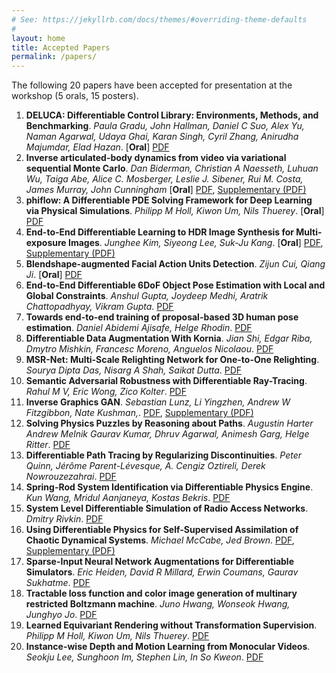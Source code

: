 ```yaml
---
# See: https://jekyllrb.com/docs/themes/#overriding-theme-defaults
#
layout: home
title: Accepted Papers
permalink: /papers/
---
```


The following 20 papers have been accepted for presentation at the workshop (5 orals, 15 posters).

1. **DELUCA: Differentiable Control Library: Environments, Methods, and Benchmarking**. *Paula Gradu, John Hallman, Daniel C Suo, Alex Yu, Naman Agarwal, Udaya Ghai, Karan Singh, Cyril Zhang, Anirudha Majumdar, Elad Hazan*. [**Oral**] [PDF](/diffcvgp/assets/papers/1.pdf)
2. **Inverse articulated-body dynamics from video via variational sequential Monte Carlo**. *Dan Biderman, Christian A Naesseth, Luhuan Wu, Taiga Abe, Alice C. Mosberger, Leslie J. Sibener, Rui M. Costa, James Murray, John Cunningham* [**Oral**] [PDF](/diffcvgp/assets/papers/2.pdf), [Supplementary (PDF)](/diffcvgp/assets/papers/2-supp.pdf)
3. **phiflow: A Differentiable PDE Solving Framework for Deep Learning via Physical Simulations**. *Philipp M Holl, Kiwon Um, Nils Thuerey*. [**Oral**] [PDF](/diffcvgp/assets/papers/3.pdf)
4. **End-to-End Differentiable Learning to HDR Image Synthesis for Multi-exposure Images**. *Junghee Kim, Siyeong Lee, Suk-Ju Kang*. [**Oral**] [PDF](/diffcvgp/assets/papers/4.pdf), [Supplementary (PDF)](/diffcvgp/assets/papers/4-supp.pdf)
5. **Blendshape-augmented Facial Action Units Detection**. *Zijun Cui, Qiang Ji*. [**Oral**] [PDF](/diffcvgp/assets/papers/5.pdf)
6. **End-to-End Differentiable 6DoF Object Pose Estimation with Local and Global Constraints**. *Anshul Gupta, Joydeep Medhi, Aratrik Chattopadhyay, Vikram Gupta*. [PDF](/diffcvgp/assets/papers/6.pdf)
7. **Towards end-to-end training of proposal-based 3D human pose estimation**. *Daniel Abidemi Ajisafe, Helge Rhodin*. [PDF](/diffcvgp/assets/papers/7.pdf)
8. **Differentiable Data Augmentation With Kornia**. *Jian Shi, Edgar Riba, Dmytro Mishkin, Francesc Moreno, Anguelos Nicolaou*. [PDF](/diffcvgp/assets/papers/8.pdf)
9. **MSR-Net: Multi-Scale Relighting Network for One-to-One Relighting**. *Sourya Dipta Das, Nisarg A Shah, Saikat Dutta*. [PDF](/diffcvgp/assets/papers/9.pdf)
10. **Semantic Adversarial Robustness with Differentiable Ray-Tracing**. *Rahul M V, Eric Wong, Zico Kolter*. [PDF](/diffcvgp/assets/papers/10.pdf)
11. **Inverse Graphics GAN**. *Sebastian Lunz, Li Yingzhen, Andrew W Fitzgibbon, Nate Kushman,*. [PDF](/diffcvgp/assets/papers/11.pdf), [Supplementary (PDF)](/diffcvgp/assets/papers/11-supp.pdf)
12. **Solving Physics Puzzles by Reasoning about Paths**. *Augustin Harter Andrew Melnik Gaurav Kumar, Dhruv Agarwal, Animesh Garg, Helge Ritter*. [PDF](/diffcvgp/assets/papers/12.pdf)
13. **Differentiable Path Tracing by Regularizing Discontinuities**. *Peter Quinn, Jérôme Parent-Lévesque, A. Cengiz Oztireli, Derek Nowrouzezahrai*. [PDF](/diffcvgp/assets/papers/13.pdf)
14. **Spring-Rod System Identification via Differentiable Physics Engine**. *Kun Wang, Mridul Aanjaneya, Kostas Bekris*. [PDF](/diffcvgp/assets/papers/14.pdf)
15. **System Level Differentiable Simulation of Radio Access Networks**. *Dmitry Rivkin*. [PDF](/diffcvgp/assets/papers/15.pdf)
16. **Using Differentiable Physics for Self-Supervised Assimilation of Chaotic Dynamical Systems**. *Michael McCabe, Jed Brown*. [PDF](/diffcvgp/assets/papers/16.pdf), [Supplementary (PDF)](/diffcvgp/assets/papers/16-supp.pdf)
17. **Sparse-Input Neural Network Augmentations for Differentiable Simulators**. *Eric Heiden, David R Millard, Erwin Coumans, Gaurav Sukhatme*. [PDF](/diffcvgp/assets/papers/17.pdf)
18. **Tractable loss function and color image generation of multinary restricted Boltzmann machine**. *Juno Hwang, Wonseok Hwang, Junghyo Jo*. [PDF](/diffcvgp/assets/papers/18.pdf)
19. **Learned Equivariant Rendering without Transformation Supervision**. *Philipp M Holl, Kiwon Um, Nils Thuerey*. [PDF](/diffcvgp/assets/papers/19.pdf)
20. **Instance-wise Depth and Motion Learning from Monocular Videos**. *Seokju Lee, Sunghoon Im, Stephen Lin, In So Kweon*. [PDF](/diffcvgp/assets/papers/20.pdf)
